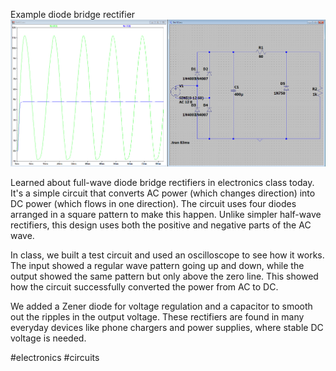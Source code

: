 Example diode bridge rectifier
![Diode bridge rectifier](/journal/posts/images/bridge.jpg)

Learned about full-wave diode bridge rectifiers in electronics class today. It's a simple circuit that converts AC power (which changes direction) into DC power (which flows in one direction). The circuit uses four diodes arranged in a square pattern to make this happen. Unlike simpler half-wave rectifiers, this design uses both the positive and negative parts of the AC wave.

In class, we built a test circuit and used an oscilloscope to see how it works. The input showed a regular wave pattern going up and down, while the output showed the same pattern but only above the zero line. This showed how the circuit successfully converted the power from AC to DC.

We added a Zener diode for voltage regulation and a capacitor to smooth out the ripples in the output voltage. These rectifiers are found in many everyday devices like phone chargers and power supplies, where stable DC voltage is needed.

#electronics #circuits
